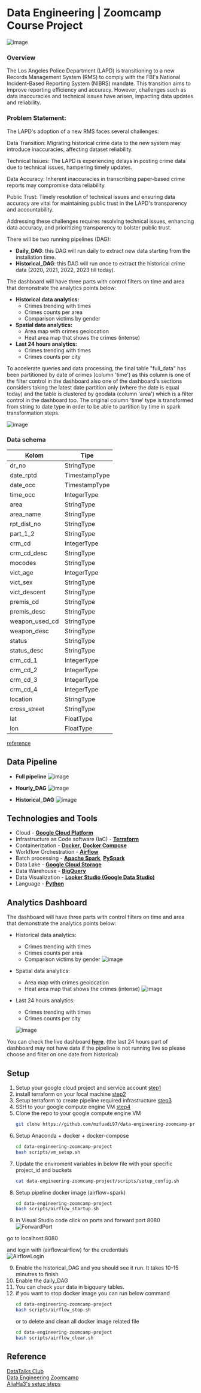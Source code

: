 # Data Engineering | Zoomcamp Course Project

![image](https://user-images.githubusercontent.com/98602171/235377169-8e02e9a5-1cfd-4812-9607-e2bf842867c4.png)


### Overview

The Los Angeles Police Department (LAPD) is transitioning to a new Records Management System (RMS) to comply with the FBI's National Incident-Based Reporting System (NIBRS) mandate. This transition aims to improve reporting efficiency and accuracy. However, challenges such as data inaccuracies and technical issues have arisen, impacting data updates and reliability.

### Problem Statement:
The LAPD's adoption of a new RMS faces several challenges:

Data Transition: Migrating historical crime data to the new system may introduce inaccuracies, affecting dataset reliability.

Technical Issues: The LAPD is experiencing delays in posting crime data due to technical issues, hampering timely updates.

Data Accuracy: Inherent inaccuracies in transcribing paper-based crime reports may compromise data reliability.

Public Trust: Timely resolution of technical issues and ensuring data accuracy are vital for maintaining public trust in the LAPD's transparency and accountability.

Addressing these challenges requires resolving technical issues, enhancing data accuracy, and prioritizing transparency to bolster public trust.

There will be two running pipelines (DAG):
- **Daily_DAG**: this DAG will run daily to extract new data starting from the installation time.
- **Historical_DAG**: this DAG will run once to extract the historical crime data (2020, 2021, 2022, 2023 till today).

The dashboard will have three parts with control filters on time and area that demonstrate the analytics points below:
* **Historical data analytics:**
    * Crimes trending with times
    * Crimes counts per area
    * Comparison victims by gender
* **Spatial data analytics:**
    * Area map with crimes geolocation
    * Heat area map that shows the crimes  (intense)
* **Last 24 hours analytics:**
    * Crimes trending with times
    * Crimes counts per city

To accelerate queries and data processing, the final table "full_data" has been partitioned by date of crimes (column 'time') as this column is one of the filter control in the dashboard also one of the dashboard's sections considers taking the latest date partition only (where the date is equal today) and the table is clustered by geodata (column 'area') which is a filter control in the dashboard too.
The original column 'time' type is transformed from string to date type in order to be able to partition by time in spark transformation steps.

![image](https://user-images.githubusercontent.com/98602171/235377176-1eeff0b9-18f7-4e1b-b688-b878fb87b92f.png)

### Data schema

| Kolom          | Tipe           |
|----------------|----------------|
| dr_no          | StringType     |
| date_rptd      | TimestampType       |
| date_occ       | TimestampType       |
| time_occ       | IntegerType     |
| area           | StringType     |
| area_name      | StringType     |
| rpt_dist_no    | StringType     |
| part_1_2      | StringType     |
| crm_cd         | IntegerType    |
| crm_cd_desc   | StringType     |
| mocodes        | StringType     |
| vict_age      | IntegerType    |
| vict_sex       | StringType     |
| vict_descent   | StringType     |
| premis_cd     | StringType     |
| premis_desc   | StringType     |
| weapon_used_cd | StringType     |
| weapon_desc    | StringType     |
| status	         | StringType     |
| status_desc   | StringType     |
| crm_cd_1       | IntegerType    |
| crm_cd_2      | IntegerType    |
| crm_cd_3       | IntegerType    |
| crm_cd_4       | IntegerType    |
| location       | StringType     |
| cross_street   | StringType     |
| lat            | FloatType      |
| lon            | FloatType      |


[reference](https://data.lacity.org/Public-Safety/Crime-Data-from-2020-to-Present/2nrs-mtv8/about_data)

## Data Pipeline 

* **Full pipeline**
   ![image](https://user-images.githubusercontent.com/98602171/235487296-0b2d9eb4-89ec-405a-81c2-3bfca8c315db.png)

* **Hourly_DAG**
   ![image](https://user-images.githubusercontent.com/98602171/235377455-f82b774d-c4fe-425a-b813-aa3c6b18f697.png)

* **Historical_DAG**
   ![image](https://user-images.githubusercontent.com/98602171/235377439-be686e2c-1d4e-478c-a55d-887c6821bb57.png)


## Technologies and Tools

- Cloud - [**Google Cloud Platform**](https://cloud.google.com)
- Infrastructure as Code software (IaC) - [**Terraform**](https://www.terraform.io)
-  Containerization - [**Docker**](https://www.docker.com), [**Docker Compose**](https://docs.docker.com/compose/)
- Workflow Orchestration - [**Airflow**](https://airflow.apache.org)
- Batch processing - [**Apache Spark**](https://spark.apache.org/), [**PySpark**](https://spark.apache.org/docs/latest/api/python/)
- Data Lake - [**Google Cloud Storage**](https://cloud.google.com/storage)
- Data Warehouse - [**BigQuery**](https://cloud.google.com/bigquery)
- Data Visualization - [**Looker Studio (Google Data Studio)**](https://lookerstudio.google.com/overview?)
- Language - [**Python**](https://www.python.org)



## Analytics Dashboard

The dashboard will have three parts with control filters on time and area that demonstrate the analytics points below:
* Historical data analytics:
    * Crimes trending with times
    * Crimes counts per area
    * Comparison victims by gender
    ![image](https://user-images.githubusercontent.com/98602171/235377306-51f21e4b-d37d-48fc-a4a8-a1d51ed91c64.png)

* Spatial data analytics:
    * Area map with crimes geolocation
    * Heat area map that shows the crimes  (intense)
    ![image](https://user-images.githubusercontent.com/98602171/235377334-bf23efb2-4ce8-4296-86cf-50e4b222f063.png)

* Last 24 hours analytics:
    * Crimes trending with times
    * Crimes counts per city

    ![image](https://user-images.githubusercontent.com/98602171/235377357-4325c04d-b3a5-44e5-b8c1-ef878eb4278f.png)

You can check the live dashboard [**here**](https://lookerstudio.google.com/reporting/dedce778-8abd-492c-9bce-97b199d5fdfa). (the last 24 hours part of dashboard may not have data if the pipeline is not running live so please choose and filter on one date from historical)

## Setup
1. Setup your google cloud project and service account [step1](setup/gcp_account.md)
2. install terraform on your local machine [step2](https://github.com/DataTalksClub/data-engineering-zoomcamp/tree/main/week_1_basics_n_setup/1_terraform_gcp)
3. Setup terraform to create pipeline required infrastructure [step3](setup/terraform_vm.md)
4. SSH to your google compute engine VM [step4](setup/gcp_vm.md)
5. Clone the repo to your google compute engine VM
    ```bash
    git clone https://github.com/mzfuadi97/data-engineering-zoomcamp-project.git
    ```
6. Setup Anaconda + docker  + docker-compose
     ```bash
    cd data-engineering-zoomcamp-project
    bash scripts/vm_setup.sh
    ```
7. Update the enviroment variables in below file with your specific project_id and buckets
    ```bash
    cat data-engineering-zoomcamp-project/scripts/setup_config.sh
    ```
8. Setup pipeline docker image (airflow+spark)
     ```bash
    cd data-engineering-zoomcamp-project
    bash scripts/airflow_startup.sh
    ```
9. in Visual Studio code click on ports and forward port 8080<br>
  ![ForwardPort](https://user-images.githubusercontent.com/7443591/160403735-7c40babc-7d63-4b51-90da-c065e5b254a0.png)

go to localhost:8080<br>
  
and login with (airflow:airflow) for the credentials<br>
![AirflowLogin](https://user-images.githubusercontent.com/7443591/160413081-4f4e606f-09f6-4d4f-9b94-5241f37091a6.png)

9. Enable the historical_DAG and you should see it run. It takes 10-15 minutres to finish
10. Enable the daily_DAG
11. You can check your data in bigquery tables.
12. if you want to stop docker image you can run below command
    ```bash
    cd data-engineering-zoomcamp-project
    bash scripts/airflow_stop.sh
    ```
    or to delete and clean all docker image related file
    ```bash
    cd data-engineering-zoomcamp-project
    bash scripts/airflow_clear.sh
    ```
## Reference
[DataTalks Club](https://datatalks.club/)<br>
[Data Engineering Zoomcamp](https://github.com/DataTalksClub/data-engineering-zoomcamp#week-1-introduction--prerequisites)<br>
[AliaHa3's setup steps](https://github.com/AliaHa3/shoemaker-de-zoomcamp-final-project/blob/main/GitLikeMe.md)<br>